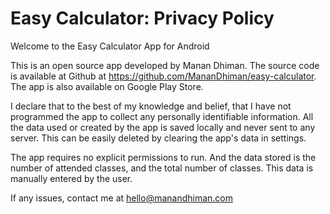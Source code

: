 # Easy Calculator: Privacy Policy
Welcome to the Easy Calculator App for Android

This is an open source app developed by Manan Dhiman. The source code is available at Github at https://github.com/MananDhiman/easy-calculator.
The app is also available on Google Play Store.

I declare that to the best of my knowledge and belief, that I have not programmed the app to collect any personally identifiable information.
All the data used or created by the app is saved locally and never sent to any server. This can be easily deleted by clearing the app's data in settings.

The app requires no explicit permissions to run. And the data stored is the number of attended classes, and the total number of classes. This data is manually entered by the user.

If any issues, contact me at hello@manandhiman.com